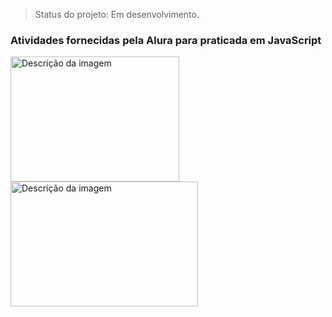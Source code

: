 > Status do projeto: Em desenvolvimento.

### Atividades fornecidas pela Alura para praticada em JavaScript 
<img src="https://github.com/GabbsSantana/Alura-JavaS/assets/112488445/aede7a18-0103-4175-8dc8-7a7cebe0f658" width="270" height="200" alt="Descrição da imagem">
<img src="https://github.com/GabbsSantana/Alura-JavaS/assets/112488445/f229a363-d4ca-4b73-9dca-ca6dbc11323d" width="300" height="200" alt="Descrição da imagem">

